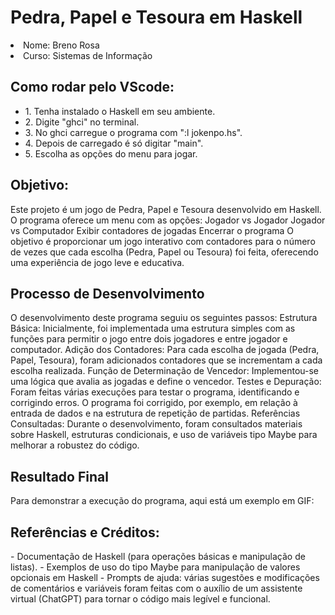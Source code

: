 <h1>Pedra, Papel e Tesoura em Haskell</h1>

<li>Nome: Breno Rosa</li>
<li>Curso: Sistemas de Informação</li>

<h2>Como rodar pelo VScode:</h2>
<ul>
<li>1. Tenha instalado o Haskell em seu ambiente.</li>
<li>2. Digite "ghci" no terminal.</li>
<li>3. No ghci carregue o programa com ":l jokenpo.hs".</li>
<li>4. Depois de carregado é só digitar "main".</li>
<li>5. Escolha as opções do menu para jogar.</li>
</ul>
<h2>Objetivo:</h2>
Este projeto é um jogo de Pedra, Papel e Tesoura desenvolvido em Haskell. O programa oferece um menu com as opções:
Jogador vs Jogador
Jogador vs Computador
Exibir contadores de jogadas
Encerrar o programa
O objetivo é proporcionar um jogo interativo com contadores para o número de vezes que cada escolha (Pedra, Papel ou Tesoura) foi feita, oferecendo uma experiência de jogo leve e educativa.

<h2>Processo de Desenvolvimento</h2>
O desenvolvimento deste programa seguiu os seguintes passos:
Estrutura Básica: Inicialmente, foi implementada uma estrutura simples com as funções para permitir o jogo entre dois jogadores e entre jogador e computador.
Adição dos Contadores: Para cada escolha de jogada (Pedra, Papel, Tesoura), foram adicionados contadores que se incrementam a cada escolha realizada.
Função de Determinação de Vencedor: Implementou-se uma lógica que avalia as jogadas e define o vencedor.
Testes e Depuração: Foram feitas várias execuções para testar o programa, identificando e corrigindo erros. O programa foi corrigido, por exemplo, em relação à entrada de dados e na estrutura de repetição de partidas.
Referências Consultadas: Durante o desenvolvimento, foram consultados materiais sobre Haskell, estruturas condicionais, e uso de variáveis tipo Maybe para melhorar a robustez do código.

<h2>Resultado Final</h2>
Para demonstrar a execução do programa, aqui está um exemplo em GIF:

<h2>Referências e Créditos:</h2>
- Documentação de Haskell (para operações básicas e manipulação de listas).
- Exemplos de uso do tipo Maybe para manipulação de valores opcionais em Haskell
- Prompts de ajuda: várias sugestões e modificações de comentários e variáveis foram feitas com o auxílio de um assistente virtual (ChatGPT) para tornar o código mais legível e funcional.
